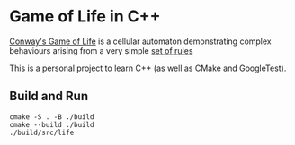 # Game of Life in C++

[Conway's Game of Life](https://en.wikipedia.org/wiki/Conway%27s_Game_of_Life) is a cellular automaton demonstrating complex behaviours arising from a very simple [set of rules](https://en.wikipedia.org/wiki/Conway%27s_Game_of_Life#Rules)

This is a personal project to learn C++ (as well as CMake and GoogleTest).

## Build and Run

    cmake -S . -B ./build
    cmake --build ./build
    ./build/src/life
